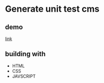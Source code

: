 # Generate unit test cms

## demo
[link](https://endearing-beignet-8fe7f5.netlify.app/)

## building with 
- HTML
- CSS
- JAVSCRIPT
